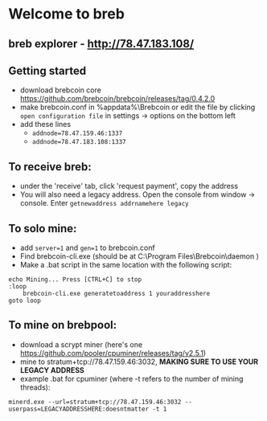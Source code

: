 # Welcome to breb


## breb explorer - http://78.47.183.108/

## Getting started
- download brebcoin core https://github.com/brebcoin/brebcoin/releases/tag/0.4.2.0
- make brebcoin.conf in %appdata%\Brebcoin or edit the file by clicking `open configuration file` in settings -> options on the bottom left
- add these lines
  - `addnode=78.47.159.46:1337`
  - `addnode=78.47.183.108:1337`

## To receive breb:
  - under the 'receive' tab, click 'request payment', copy the address
  - You will also need a legacy address. Open the console from window -> console. Enter `getnewaddress addrnamehere legacy`

## To solo mine:
 - add `server=1` and `gen=1` to brebcoin.conf
 - Find brebcoin-cli.exe (should be at C:\Program Files\Brebcoin\daemon )
 - Make a .bat script in the same location with the following script:
```
echo Mining... Press [CTRL+C] to stop
:loop
	brebcoin-cli.exe generatetoaddress 1 youraddresshere
goto loop
```

## To mine on brebpool:
 - download a scrypt miner (here's one https://github.com/pooler/cpuminer/releases/tag/v2.5.1)
 - mine to stratum+tcp://78.47.159.46:3032, **MAKING SURE TO USE YOUR LEGACY ADDRESS**
 - example .bat for cpuminer (where -t refers to the number of mining threads):
```
minerd.exe --url=stratum+tcp://78.47.159.46:3032 --userpass=LEGACYADDRESSHERE:doesntmatter -t 1
```
